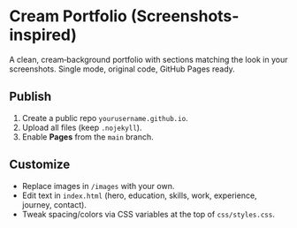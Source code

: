 # Cream Portfolio (Screenshots-inspired)

A clean, cream‑background portfolio with sections matching the look in your screenshots. Single mode, original code, GitHub Pages ready.

## Publish
1. Create a public repo `yourusername.github.io`.
2. Upload all files (keep `.nojekyll`).
3. Enable **Pages** from the `main` branch.

## Customize
- Replace images in `/images` with your own.
- Edit text in `index.html` (hero, education, skills, work, experience, journey, contact).
- Tweak spacing/colors via CSS variables at the top of `css/styles.css`.
